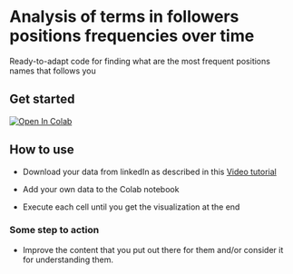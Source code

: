 # Analysis of terms in followers positions frequencies over time

Ready-to-adapt code for finding what are the most frequent positions names that follows you

## Get started

<div> <a href="https://colab.research.google.com/github/wilmeragsgh/term_freq_linkedin/blob/master/Term_frequency_of_followers'_positions_over_time_.ipynb"><img src="https://colab.research.google.com/assets/colab-badge.svg" alt="Open In Colab"/></a></div>

## How to use

- Download your data from linkedIn as described in this [Video tutorial](https://www.linkedin.com/posts/wilmeragslin_datascience-dataanalytics-datavisualization-activity-6627970391514107904-c_67)

- Add your own data to the Colab notebook

- Execute each cell until you get the visualization at the end

### Some step to action

- Improve the content that you put out there for them and/or consider it for understanding them.
